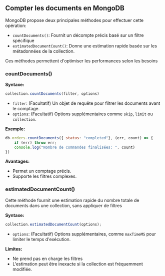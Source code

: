 ## Compter les documents en MongoDB

MongoDB propose deux principales méthodes pour effectuer cette opération:

- `countDocuments()`: Fournit un décompte précis basé sur un filtre spécifique
- `estimatedDocumentCount()`: Donne une estimation rapide basée sur les métadonnées de la collection.

Ces méthodes permettent d'optimiser les performances selon les besoins

### countDocuments()

**Syntaxe:**

```js
collection.countDocuments(filter, options)
```
- `filter`: (Facultatif) Un objet de requête pour filtrer les documents avant le comptage.
- `options`: (Facultatif) Options supplémentaires comme `skip`, `limit` ou `collection`.

**Exemple:**

```js
db.orders.countDocuments({ status: "completed"}, (err, count) => {
    if (err) throw err;
    console.log("Nombre de commandes finalisées: ", count)
})
```

**Avantages:**
- Permet un comptage précis.
- Supporte les filtres complexes.

### estimatedDocumentCount()

Cette méthode fournit une estimation rapide du nombre totale de documents dans une collection, sans appliquer de filtres

**Syntaxe:**
```js
collection.estimatedDocumentCount(options);
```

- `options`: (Facultatif) Options supplémentaires, comme `maxTimeMS` pour limiter le temps d'exécution.

**Limites:**
- Ne prend pas en charge les filtres
- L'estimation peut être inexacte si la collection est fréquemment modifiée.
